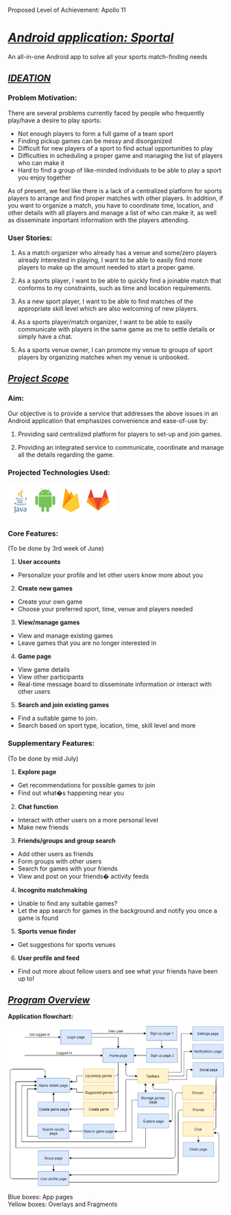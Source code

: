 Proposed Level of Achievement: Apollo 11


# **_<span style="text-decoration:underline;">Android application: Sportal</span>_**

An all-in-one Android app to solve all your sports match-finding needs


## **_<span style="text-decoration:underline;">IDEATION</span>_**


### **Problem Motivation**:

	

There are several problems currently faced by people who frequently play/have a desire to play sports:



*   Not enough players to form a full game of a team sport
*   Finding pickup games can be messy and disorganized
*   Difficult for new players of a sport to find actual opportunities to play
*   Difficulties in scheduling a proper game and managing the list of players who can make it 
*   Hard to find a group of like-minded individuals to be able to play a sport you enjoy together

As of present, we feel like there is a lack of a centralized platform for sports players to arrange and find proper matches with other players. In addition,  if you want to organize a match, you have to coordinate time, location, and other details with all players and manage a list of who can make it, as well as disseminate important information with the players attending. 


### **User Stories:**



1. As a match organizer who already has a venue and some/zero players already interested in playing, I want to be able to easily find more players to make up the amount needed to start a proper game.



2. As a sports player, I want to be able to quickly find a joinable match that conforms to my constraints, such as time and location requirements.


3. As a new sport player, I want to be able to find matches of the appropriate skill level which are also welcoming of new players.


4. As a sports player/match organizer, I want to be able to easily communicate with players in the same game as me to settle details or simply have a chat.


5. As a sports venue owner, I can promote my venue to groups of sport players by organizing matches when my venue is unbooked.

## **_<span style="text-decoration:underline;">Project Scope</span>_**


### **Aim**:

Our objective is to provide a service that addresses the above issues in an Android application that emphasizes convenience and ease-of-use by:



1. Providing said centralized platform for players to set-up and join games.


2. Providing an integrated service to communicate, coordinate and manage all the details regarding the game.

### **Projected Technologies Used:**

![technologies-used](images/technologies-small.png)


### **Core Features:**

(To be done by 3rd week of June)



1. **User accounts**
*   Personalize your profile and let other users know more about you
2. **Create new games**
*   Create your own game
*   Choose your preferred sport, time, venue and players needed
3. **View/manage games**
*   View and manage existing games
*   Leave games that you are no longer interested in
4. **Game page**
*   View game details
*   View other participants
*   Real-time message board to disseminate information or interact with other users
5. **Search and join existing games**
*   Find a suitable game to join.
*   Search based on sport type, location, time, skill level and more


### **Supplementary Features:**

(To be done by mid July)



1. **Explore page**
*   Get recommendations for possible games to join
*   Find out what�s happening near you
2. **Chat function**
*   Interact with other users on a more personal level
*   Make new friends
3. **Friends/groups and group search**
*   Add other users as friends
*   Form groups with other users
*   Search for games with your friends
*   View and post on your friends� activity feeds
4. **Incognito matchmaking**
*   Unable to find any suitable games?
*   Let the app search for games in the background and notify you once a game is found
5. **Sports venue finder**
*   Get suggestions for sports venues
6. **User profile and feed**
*   Find out more about fellow users and see what your friends have been up to!


## **_<span style="text-decoration:underline;">Program Overview</span>_**

**Application flowchart:**

![application flowchart](images/sportal-flow.png)

Blue boxes: App pages <br>
Yellow boxes: Overlays and Fragments
